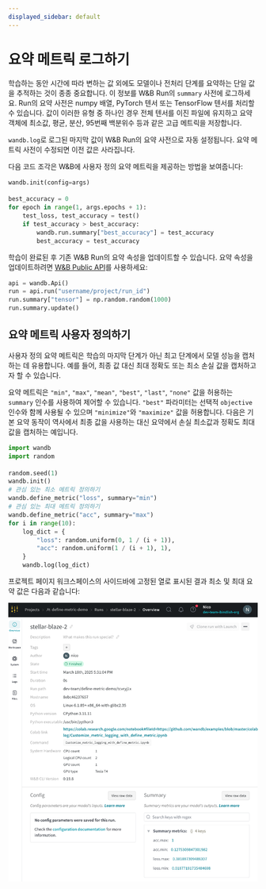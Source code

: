 ```yaml
---
displayed_sidebar: default
---
```


# 요약 메트릭 로그하기

학습하는 동안 시간에 따라 변하는 값 외에도 모델이나 전처리 단계를 요약하는 단일 값을 추적하는 것이 종종 중요합니다. 이 정보를 W&B Run의 `summary` 사전에 로그하세요. Run의 요약 사전은 numpy 배열, PyTorch 텐서 또는 TensorFlow 텐서를 처리할 수 있습니다. 값이 이러한 유형 중 하나인 경우 전체 텐서를 이진 파일에 유지하고 요약 객체에 최소값, 평균, 분산, 95번째 백분위수 등과 같은 고급 메트릭을 저장합니다.

`wandb.log`로 로그된 마지막 값이 W&B Run의 요약 사전으로 자동 설정됩니다. 요약 메트릭 사전이 수정되면 이전 값은 사라집니다.

다음 코드 조각은 W&B에 사용자 정의 요약 메트릭을 제공하는 방법을 보여줍니다:
```python
wandb.init(config=args)

best_accuracy = 0
for epoch in range(1, args.epochs + 1):
    test_loss, test_accuracy = test()
    if test_accuracy > best_accuracy:
        wandb.run.summary["best_accuracy"] = test_accuracy
        best_accuracy = test_accuracy
```

학습이 완료된 후 기존 W&B Run의 요약 속성을 업데이트할 수 있습니다. 요약 속성을 업데이트하려면 [W&B Public API](../../../ref/python/public-api/README.md)를 사용하세요:

```python
api = wandb.Api()
run = api.run("username/project/run_id")
run.summary["tensor"] = np.random.random(1000)
run.summary.update()
```

## 요약 메트릭 사용자 정의하기

사용자 정의 요약 메트릭은 학습의 마지막 단계가 아닌 최고 단계에서 모델 성능을 캡처하는 데 유용합니다. 예를 들어, 최종 값 대신 최대 정확도 또는 최소 손실 값을 캡처하고자 할 수 있습니다.

요약 메트릭은 `"min"`, `"max"`, `"mean"`, `"best"`, `"last"`, `"none"` 값을 허용하는 `summary` 인수를 사용하여 제어할 수 있습니다. `"best"` 파라미터는 선택적 `objective` 인수와 함께 사용될 수 있으며 `"minimize"`와 `"maximize"` 값을 허용합니다. 다음은 기본 요약 동작이 역사에서 최종 값을 사용하는 대신 요약에서 손실 최소값과 정확도 최대값을 캡처하는 예입니다.

```python
import wandb
import random

random.seed(1)
wandb.init()
# 관심 있는 최소 메트릭 정의하기
wandb.define_metric("loss", summary="min")
# 관심 있는 최대 메트릭 정의하기
wandb.define_metric("acc", summary="max")
for i in range(10):
    log_dict = {
        "loss": random.uniform(0, 1 / (i + 1)),
        "acc": random.uniform(1 / (i + 1), 1),
    }
    wandb.log(log_dict)
```

프로젝트 페이지 워크스페이스의 사이드바에 고정된 열로 표시된 결과 최소 및 최대 요약 값은 다음과 같습니다:

![프로젝트 페이지 사이드바](/images/track/customize_summary.png)